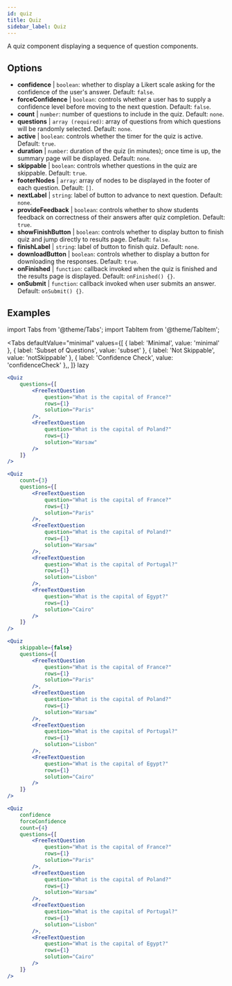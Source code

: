 ```yaml
---
id: quiz 
title: Quiz
sidebar_label: Quiz
---
```


A quiz component displaying a sequence of question components.

## Options

* __confidence__ | `boolean`: whether to display a Likert scale asking for the confidence of the user's answer. Default: `false`.
* __forceConfidence__ | `boolean`: controls whether a user has to supply a confidence level before moving to the next question. Default: `false`.
* __count__ | `number`: number of questions to include in the quiz. Default: `none`.
* __questions__ | `array (required)`: array of questions from which questions will be randomly selected. Default: `none`.
* __active__ | `boolean`: controls whether the timer for the quiz is active. Default: `true`.
* __duration__ | `number`: duration of the quiz (in minutes); once time is up, the summary page will be displayed. Default: `none`.
* __skippable__ | `boolean`: controls whether questions in  the quiz are skippable. Default: `true`.
* __footerNodes__ | `array`: array of nodes to be displayed in the footer of each question. Default: `[]`.
* __nextLabel__ | `string`: label of button to advance to next question. Default: `none`.
* __provideFeedback__ | `boolean`: controls whether to show students feedback on correctness of their answers after quiz completion. Default: `true`.
* __showFinishButton__ | `boolean`: controls whether to display button to finish quiz and jump directly to results page. Default: `false`.
* __finishLabel__ | `string`: label of button to finish quiz. Default: `none`.
* __downloadButton__ | `boolean`: controls whether to display a button for downloading the responses. Default: `true`.
* __onFinished__ | `function`: callback invoked when the quiz is finished and the results page is displayed. Default: `onFinished() {}`.
* __onSubmit__ | `function`: callback invoked when user submits an answer. Default: `onSubmit() {}`.


## Examples

import Tabs from '@theme/Tabs';
import TabItem from '@theme/TabItem';

<Tabs
    defaultValue="minimal"
    values={[
        { label: 'Minimal', value: 'minimal' },
        { label: 'Subset of Questions', value: 'subset' },
        { label: 'Not Skippable', value: 'notSkippable' },
        { label: 'Confidence Check', value: 'confidenceCheck' },,
    ]}
    lazy
>

<TabItem value="minimal">

```jsx live
<Quiz
    questions={[
        <FreeTextQuestion 
            question="What is the capital of France?" 
            rows={1} 
            solution="Paris" 
        />,
        <FreeTextQuestion 
            question="What is the capital of Poland?" 
            rows={1} 
            solution="Warsaw" 
        />
    ]}
/>
```
</TabItem>

<TabItem value="subset">

```jsx live
<Quiz
    count={3}
    questions={[
        <FreeTextQuestion 
            question="What is the capital of France?" 
            rows={1} 
            solution="Paris" 
        />,
        <FreeTextQuestion 
            question="What is the capital of Poland?" 
            rows={1} 
            solution="Warsaw" 
        />,
        <FreeTextQuestion 
            question="What is the capital of Portugal?" 
            rows={1} 
            solution="Lisbon" 
        />,     
        <FreeTextQuestion 
            question="What is the capital of Egypt?" 
            rows={1} 
            solution="Cairo" 
        />
    ]}
/>
```
</TabItem>

<TabItem value="notSkippable" >

```jsx live
<Quiz
    skippable={false}
    questions={[
        <FreeTextQuestion 
            question="What is the capital of France?" 
            rows={1} 
            solution="Paris" 
        />,
        <FreeTextQuestion 
            question="What is the capital of Poland?" 
            rows={1} 
            solution="Warsaw" 
        />,
        <FreeTextQuestion 
            question="What is the capital of Portugal?" 
            rows={1} 
            solution="Lisbon" 
        />,     
        <FreeTextQuestion 
            question="What is the capital of Egypt?" 
            rows={1} 
            solution="Cairo" 
        />
    ]}
/>
```
</TabItem>

<TabItem value="confidenceCheck">

```jsx live
<Quiz
    confidence
    forceConfidence
    count={4}
    questions={[
        <FreeTextQuestion 
            question="What is the capital of France?" 
            rows={1} 
            solution="Paris" 
        />,
        <FreeTextQuestion 
            question="What is the capital of Poland?" 
            rows={1} 
            solution="Warsaw" 
        />,
        <FreeTextQuestion 
            question="What is the capital of Portugal?" 
            rows={1} 
            solution="Lisbon" 
        />,     
        <FreeTextQuestion 
            question="What is the capital of Egypt?" 
            rows={1} 
            solution="Cairo" 
        />
    ]}
/>
```
</TabItem>

</Tabs>

